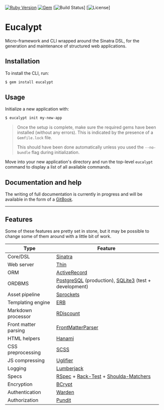 [![Ruby Version](https://img.shields.io/badge/ruby-~%3E%202.5-red.svg)](https://github.com/eonu/eucalypt/blob/0c509a4e22fd97ec52b6f638af21de783f3aafc8/eucalypt.gemspec#L19)
[![Gem](https://img.shields.io/gem/v/eucalypt.svg)](https://rubygems.org/gems/eucalypt)
[![Build Status](https://travis-ci.org/eonu/eucalypt.svg?branch=master)]
[![License](https://img.shields.io/github/license/eonu/eucalypt.svg)]

# Eucalypt

Micro-framework and CLI wrapped around the Sinatra DSL, for the generation and maintenance of structured web applications.

## Installation

To install the CLI, run:

```bash
$ gem install eucalypt
```

## Usage

Initialize a new application with:

```bash
$ eucalypt init my-new-app
```

> Once the setup is complete, make sure the required gems have been installed (without any errors). This is indicated by the presence of a `Gemfile.lock` file. 
>
> This should have been done automatically unless you used the `--no-bundle` flag during initialization.

Move into your new application's directory and run the top-level `eucalypt` command to display a list of all available commands.

## Documentation and help

The writing of full documentation is currently in progress and will be available in the form of a [GitBook](https://www.gitbook.com/).

---

## Features

Some of these features are pretty set in stone, but it may be possible to change some of them around with a little bit of work.

| Type                 | Feature                                                      |
| -------------------- | ------------------------------------------------------------ |
| Core/DSL             | [Sinatra](http://sinatrarb.com/)                             |
| Web server           | [Thin](https://github.com/macournoyer/thin)                  |
| ORM                  | [ActiveRecord](https://github.com/rails/rails/tree/master/activerecord) |
| ORDBMS               | [PostgreSQL](https://www.postgresql.org/) (production), [SQLite3](https://www.sqlite.org/) (test + development) |
| Asset pipeline       | [Sprockets](https://github.com/rails/sprockets)              |
| Templating engine    | [ERB](https://ruby-doc.org/stdlib-2.5.0/libdoc/erb/rdoc/ERB.html) |
| Markdown processor   | [RDiscount](https://github.com/davidfstr/rdiscount)          |
| Front matter parsing | [FrontMatterParser](https://github.com/waiting-for-dev/front_matter_parser) |
| HTML helpers         | [Hanami](https://github.com/hanami/helpers)                  |
| CSS preprocessing    | [SCSS](http://sass-lang.com/)                                |
| JS compressing       | [Uglifier](https://github.com/lautis/uglifier)               |
| Logging              | [Lumberjack](https://github.com/bdurand/lumberjack)          |
| Specs                | [RSpec](http://rspec.info/) + [Rack-Test](https://github.com/rack-test/rack-test) + [Shoulda-Matchers](http://matchers.shoulda.io/) |
| Encryption           | [BCrypt](https://github.com/codahale/bcrypt-ruby)            |
| Authentication       | [Warden](https://github.com/wardencommunity/warden)          |
| Authorization        | [Pundit](https://github.com/varvet/pundit)                   |


